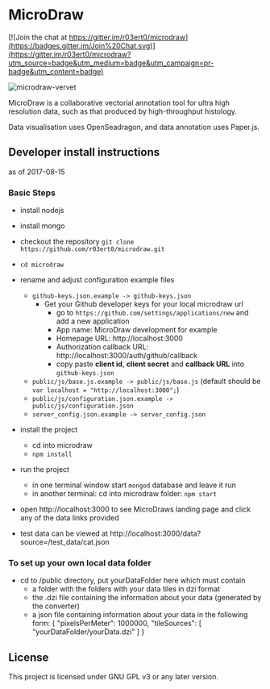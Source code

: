# MicroDraw

[![Join the chat at https://gitter.im/r03ert0/microdraw](https://badges.gitter.im/Join%20Chat.svg)](https://gitter.im/r03ert0/microdraw?utm_source=badge&utm_medium=badge&utm_campaign=pr-badge&utm_content=badge)

![microdraw-vervet](https://user-images.githubusercontent.com/2310732/31443628-40b315ec-ae9a-11e7-9c2e-d133b5921687.png)

MicroDraw is a collaborative vectorial annotation tool for ultra
high resolution data, such as that produced by high-throughput histology.

Data visualisation uses OpenSeadragon, and data annotation uses Paper.js.

## Developer install instructions
as of 2017-08-15

### Basic Steps

* install nodejs
* install mongo

* checkout the repository `git clone https://github.com/r03ert0/microdraw.git`
* `cd microdraw`
* rename and adjust configuration example files
  * `github-keys.json.example -> github-keys.json`
    * Get your Github developer keys for your local microdraw url
       * go to `https://github.com/settings/applications/new` and add a new application
       * App name: MicroDraw development for example
       * Homepage URL: http://localhost:3000
       * Authorization callback URL: http://localhost:3000/auth/github/callback
       * copy paste **client id**, **client secret** and **callback URL** into `github-keys.json`
  * `public/js/base.js.example -> public/js/base.js`
     (default should be `var localhost = "http://localhost:3000";`)
  * `public/js/configuration.json.example -> public/js/configuration.json`
  * `server_config.json.example -> server_config.json`

* install the project
  * cd into microdraw
  * `npm install`
* run the project
  * in one terminal window start `mongod` database and leave it run
  * in another terminal: cd into microdraw folder: `npm start`
* open http://localhost:3000
  to see MicroDraws landing page and click any of the data links provided
* test data can be viewed at http://localhost:3000/data?source=/test_data/cat.json

### To set up your own local data folder
* cd to /public directory, put yourDataFolder here which must contain
    * a folder with the folders with your data tiles in dzi format
    * the .dzi file containing the information about your data (generated by the converter)
	* a json file containing information about your data in the following form:
{
  "pixelsPerMeter": 1000000, 
  "tileSources": [
    "yourDataFolder/yourData.dzi"
  ]
}


## License
This project is licensed under GNU GPL v3 or any later version.

